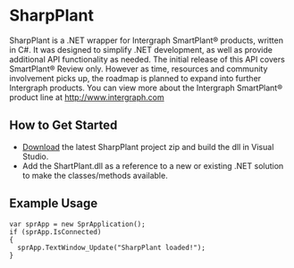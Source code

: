 # SharpPlant
SharpPlant is a .NET wrapper for Intergraph SmartPlant® products, written in C#.  It was designed to simplify .NET development, as well as provide additional API functionality as needed.  The initial release of this API covers SmartPlant® Review only.  However as time, resources and community involvement picks up, the roadmap is planned to expand into further Intergraph products.  You can view more about the Intergraph SmartPlant® product line at http://www.intergraph.com

## How to Get Started
- [Download](https://github.com/Allockse/SharpPlant/archive/master) the latest SharpPlant project zip and build the dll in Visual Studio.
- Add the ShartPlant.dll as a reference to a new or existing .NET solution to make the classes/methods available.

## Example Usage
``` c-sharp
var sprApp = new SprApplication();
if (sprApp.IsConnected)
{
  sprApp.TextWindow_Update("SharpPlant loaded!");
}

```
